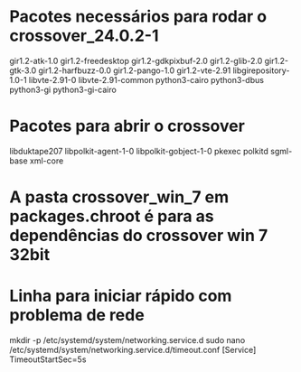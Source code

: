 # Pacotes necessários para rodar o crossover_24.0.2-1
  gir1.2-atk-1.0  gir1.2-freedesktop  gir1.2-gdkpixbuf-2.0  gir1.2-glib-2.0  gir1.2-gtk-3.0  gir1.2-harfbuzz-0.0  gir1.2-pango-1.0  gir1.2-vte-2.91  libgirepository-1.0-1  libvte-2.91-0  libvte-2.91-common  python3-cairo  python3-dbus  python3-gi  python3-gi-cairo

# Pacotes para abrir o crossover
  libduktape207 libpolkit-agent-1-0 libpolkit-gobject-1-0 pkexec polkitd sgml-base xml-core

# A pasta crossover_win_7 em packages.chroot é para as dependências do crossover win 7 32bit

# Linha para iniciar rápido com problema  de rede
  mkdir -p /etc/systemd/system/networking.service.d
  sudo nano /etc/systemd/system/networking.service.d/timeout.conf
  [Service]
  TimeoutStartSec=5s

